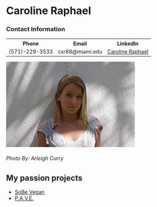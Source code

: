 <!DOCTYPE html>
<html>

<head>
	<meta charset=“utf-8”>
	<!----<title>Caroline Raphael---->
<!---<style>--->
<!----td, th { border: 1px solid #CCC; } ---->
<!----table {border: 1px solid black; }---->
<!---</style>--->
</head>

<body>
	<h1>Caroline Raphael</h1>
	<h3>Contact Information</h3>
<table>
<tr>
	<th>Phone</th>
	<th>Email</th>
	<th>LinkedIn</th>
</tr>
<tr>
	<td>(571)-229-3533</td>
	<td>csr88@miami.edu</td>
	<td><a href="https://www.linkedin.com/in/caroline-raphael-817160189/">Caroline Raphael</a></td>
</tr>
</table>	
<img src="CSR-resume.jpg" alt="Caroline Raphael">
	<h6>Photo By: Arleigh Curry</h6>
	
<h2>My passion projects</h2>
<ul>
	<li><a href="https://sobev.com">SoBe Vegan</a></li>
	<li><a href="https://www.shatteringthesilence.org">P.A.V.E.</a></li>
</ul>
</body>
</html>
